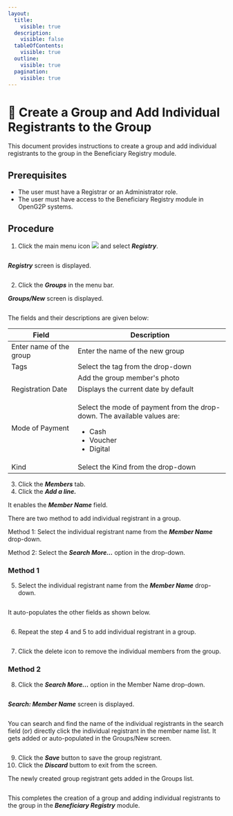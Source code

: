 ```yaml
---
layout:
  title:
    visible: true
  description:
    visible: false
  tableOfContents:
    visible: true
  outline:
    visible: true
  pagination:
    visible: true
---
```


# 📔 Create a Group and Add Individual Registrants to the Group

This document provides instructions to create a group and add individual registrants to the group in the Beneficiary Registry module.&#x20;

## Prerequisites

* The user must have a Registrar or an Administrator role.
* The user must have access to the Beneficiary Registry module in OpenG2P systems.

## Procedure

1. Click the main menu icon ![](../../../../.gitbook/assets/main-menu.png) and select _**Registry**_.

<figure><img src="../../../../.gitbook/assets/main-menu-registry.png" alt=""><figcaption></figcaption></figure>

_**Registry**_ screen is displayed.

<figure><img src="../../../../.gitbook/assets/registry.png" alt=""><figcaption></figcaption></figure>

2. Click the _**Groups**_ in the menu bar.

_**Groups/New**_ screen is displayed.

<figure><img src="../../../../.gitbook/assets/groups-new.png" alt=""><figcaption></figcaption></figure>

The fields and their descriptions are given below:

| Field                                                                               | Description                                                                                                                            |
| ----------------------------------------------------------------------------------- | -------------------------------------------------------------------------------------------------------------------------------------- |
| Enter name of the group                                                             | Enter the name of the new group                                                                                                        |
| Tags                                                                                | Select the tag from the drop-down                                                                                                      |
| <img src="../../../../.gitbook/assets/camera-icon.png" alt="" data-size="original"> | Add the group member's photo                                                                                                           |
| Registration Date                                                                   | Displays the current date by default                                                                                                   |
| Mode of Payment                                                                     | <p>Select the mode of payment from the drop-down. The available values are: </p><ul><li>Cash</li><li>Voucher</li><li>Digital</li></ul> |
| Kind                                                                                | Select the Kind from the drop-down                                                                                                     |

3. Click the _**Members**_ tab.
4. Click the _**Add a line.**_

It enables the _**Member Name**_ field.

There are two method to add individual registrant in a group.

Method 1: Select the individual registrant name from the _**Member Name**_ drop-down.

Method 2: Select the _**Search More...**_ option in the drop-down.

### Method 1

5. Select the individual registrant name from the _**Member Name**_ drop-down.

<figure><img src="../../../../.gitbook/assets/groups-members.png" alt=""><figcaption></figcaption></figure>

It auto-populates the other fields as shown below.

<figure><img src="../../../../.gitbook/assets/auto-populates-fields.png" alt=""><figcaption></figcaption></figure>

6. Repeat the step 4 and 5 to add individual registrant in a group.

<figure><img src="../../../../.gitbook/assets/individual-registrants-entry.png" alt=""><figcaption></figcaption></figure>

7. Click the delete icon to remove the individual members from the group.

### Method 2

8. Click the _**Search More...**_ option in the Member Name drop-down.

<figure><img src="../../../../.gitbook/assets/group-search-more.png" alt=""><figcaption></figcaption></figure>

_**Search: Member Name**_ screen is displayed.

<figure><img src="../../../../.gitbook/assets/search-member-name.png" alt=""><figcaption></figcaption></figure>

You can search and find the name of the individual registrants in the search field (or) directly click the individual registrant in the member name list. It gets added or auto-populated in the Groups/New screen.

<figure><img src="../../../../.gitbook/assets/auto-populates-search-data.png" alt=""><figcaption></figcaption></figure>

9. Click the _**Save**_ button to save the group registrant.
10. Click the _**Discard**_ buttom to exit from the screen.

The newly created group registrant gets added in the Groups list.

<figure><img src="../../../../.gitbook/assets/registry.png" alt=""><figcaption></figcaption></figure>

This completes the creation of a group and adding individual registrants to the group in the _**Beneficiary Registry**_ module.
